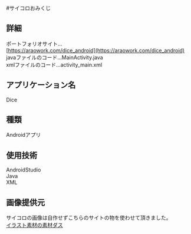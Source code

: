 #サイコロおみくじ  
## 詳細
ポートフォリオサイト…  
[https://araowork.com/dice_android](https://araowork.com/dice_android)  
javaファイルのコード…MainActivity.java  
xmlファイルのコード…activity_main.xml  

## アプリケーション名  
Dice

## 種類  
Androidアプリ

## 使用技術  
AndroidStudio  
Java  
XML

## 画像提供元  
サイコロの画像は自作せずこちらのサイトの物を使わせて頂きました。  
[イラスト素材の素材ダス](http://www.sozaidas.com/index.html)

